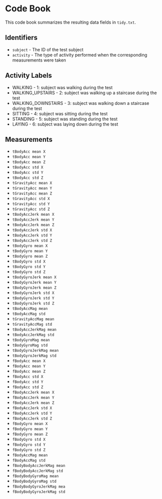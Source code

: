 # Code Book

This code book summarizes the resulting data fields in `tidy.txt`.

## Identifiers

* `subject` - The ID of the test subject
* `activity` - The type of activity performed when the corresponding measurements were taken


## Activity Labels

*  WALKING  - 1: subject was walking during the test
*  WALKING_UPSTAIRS  - 2: subject was walking up a staircase during the test
*  WALKING_DOWNSTAIRS  - 3: subject was walking down a staircase during the test
*  SITTING  - 4: subject was sitting during the test
*  STANDING  - 5: subject was standing during the test
*  LAYING  - 6: subject was laying down during the test


## Measurements

* `tBodyAcc mean X`
* `tBodyAcc mean Y`
* `tBodyAcc mean Z`
* `tBodyAcc std X`
* `tBodyAcc std Y`
* `tBodyAcc std Z`
* `tGravityAcc mean X`
* `tGravityAcc mean Y`
* `tGravityAcc mean Z`
* `tGravityAcc std X`
* `tGravityAcc std Y`
* `tGravityAcc std Z`
* `tBodyAccJerk mean X`
* `tBodyAccJerk mean Y`
* `tBodyAccJerk mean Z`
* `tBodyAccJerk std X`
* `tBodyAccJerk std Y`
* `tBodyAccJerk std Z`
* `tBodyGyro mean X`
* `tBodyGyro mean Y`
* `tBodyGyro mean Z`
* `tBodyGyro std X`
* `tBodyGyro std Y`
* `tBodyGyro std Z`
* `tBodyGyroJerk mean X`
* `tBodyGyroJerk mean Y`
* `tBodyGyroJerk mean Z`
* `tBodyGyroJerk std X`
* `tBodyGyroJerk std Y`
* `tBodyGyroJerk std Z`
* `tBodyAccMag mean`
* `tBodyAccMag std`
* `tGravityAccMag mean`
* `tGravityAccMag std`
* `tBodyAccJerkMag mean`
* `tBodyAccJerkMag std`
* `tBodyGyroMag mean`
* `tBodyGyroMag std`
* `tBodyGyroJerkMag mean`
* `tBodyGyroJerkMag std`
* `fBodyAcc mean X`
* `fBodyAcc mean Y`
* `fBodyAcc mean Z`
* `fBodyAcc std X`
* `fBodyAcc std Y`
* `fBodyAcc std Z`
* `fBodyAccJerk mean X`
* `fBodyAccJerk mean Y`
* `fBodyAccJerk mean Z`
* `fBodyAccJerk std X`
* `fBodyAccJerk std Y`
* `fBodyAccJerk std Z`
* `fBodyGyro mean X`
* `fBodyGyro mean Y`
* `fBodyGyro mean Z`
* `fBodyGyro std X`
* `fBodyGyro std Y`
* `fBodyGyro std Z`
* `fBodyAccMag mean`
* `fBodyAccMag std`
* `fBodyBodyAccJerkMag mean`
* `fBodyBodyAccJerkMag std`
* `fBodyBodyGyroMag mean`
* `fBodyBodyGyroMag std`
* `fBodyBodyGyroJerkMag mea`
* `fBodyBodyGyroJerkMag std`
